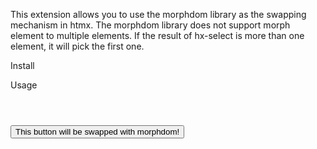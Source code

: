 This extension allows you to use the morphdom library as the swapping mechanism in htmx.
The morphdom library does not support morph element to multiple elements. If the result of hx-select is more than one element, it will pick the first one.

Install
<script src="https://unpkg.com/htmx.org/dist/ext/morphdom-swap.js"></script>

Usage
<header>
  <script src="lib/morphdom-umd.js"></script> <!-- include the morphdom library -->
</header>
<body hx-ext="morphdom-swap">
   <button hx-swap="morphdom">This button will be swapped with morphdom!</button>
</body>

